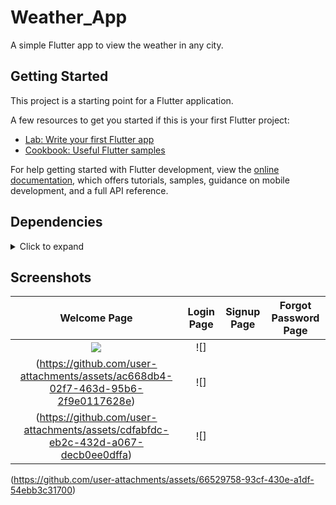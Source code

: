 # Weather_App

A simple Flutter app  to view the weather in any city. 

## Getting Started

This project is a starting point for a Flutter application.

A few resources to get you started if this is your first Flutter project:

- [Lab: Write your first Flutter app](https://docs.flutter.dev/get-started/codelab)
- [Cookbook: Useful Flutter samples](https://docs.flutter.dev/cookbook)

For help getting started with Flutter development, view the
[online documentation](https://docs.flutter.dev/), which offers tutorials,
samples, guidance on mobile development, and a full API reference.

## Dependencies
<details>
     <summary> Click to expand </summary>
     
* [cupertino_icons](https://pub.dev/packages/cupertino_icons)
* [dartz](https://pub.dev/packages/dartz)
* [http](https://pub.dev/packages/http)
* [equatable](https://pub.dev/packages/equatable)
* [envied](https://pub.dev/packages/envied)
* [injectable](https://pub.dev/packages/injectable)
* [internet_connection_checker](https://pub.dev/packages/internet_connection_checker)
* [flutter_bloc](https://pub.dev/packages/flutter_bloc)
* [get_it](https://pub.dev/packages/get_it)
* [injectable_generator](https://pub.dev/packages/injectable_generator)
* [animated_emoji](https://pub.dev/packages/animated_emoji)
* [weather_icons](https://pub.dev/packages/weather_icons)
* [shared_preferences](https://pub.dev/packages/shared_preferences)
* [logger](https://pub.dev/packages/logger)
* [font_awesome_flutter](https://pub.dev/packages/font_awesome_flutter)
* [go_router](https://pub.dev/packages/go_router)
* [animations](https://pub.dev/packages/animations)
  </details>
  
## Screenshots

Welcome Page               |  Login Page               | Signup Page               |  Forgot Password Page
:-------------------------:|:-------------------------:|:-------------------------:|:-------------------------:
![](https://github.com/user-attachments/assets/aa393a80-1870-40bb-b108-c53b99924f2c)|![]
(https://github.com/user-attachments/assets/ac668db4-02f7-463d-95b6-2f9e0117628e)|![]
(https://github.com/user-attachments/assets/cdfabfdc-eb2c-432d-a067-decb0ee0dffa)|![]
(https://github.com/user-attachments/assets/66529758-93cf-430e-a1df-54ebb3c31700)
